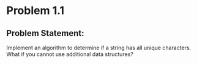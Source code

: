 # Problem 1.1

## Problem Statement:
Implement an algorithm to determine if a string has all unique characters. What if you cannot use additional data structures?
